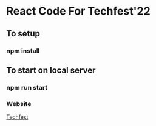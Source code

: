 # React Code For Techfest'22

## To setup
### npm install

## To start on local server
### npm run start


### Website

[Techfest](http://www.techfestsliet.com/)
